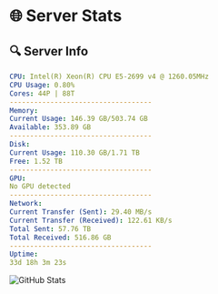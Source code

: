 # 🌐 Server Stats
## 🔍 Server Info
```yaml
CPU: Intel(R) Xeon(R) CPU E5-2699 v4 @ 1260.05MHz
CPU Usage: 0.80%
Cores: 44P | 88T
-----------------------------------
Memory:
Current Usage: 146.39 GB/503.74 GB
Available: 353.89 GB
-----------------------------------
Disk:
Current Usage: 110.30 GB/1.71 TB
Free: 1.52 TB
-----------------------------------
GPU:
No GPU detected
-----------------------------------
Network:
Current Transfer (Sent): 29.40 MB/s
Current Transfer (Received): 122.61 KB/s
Total Sent: 57.76 TB
Total Received: 516.86 GB
-----------------------------------
Uptime:
33d 18h 3m 23s
```
![GitHub Stats](https://img.shields.io/badge/Updated-2025-04-10_15:26:12-blue)